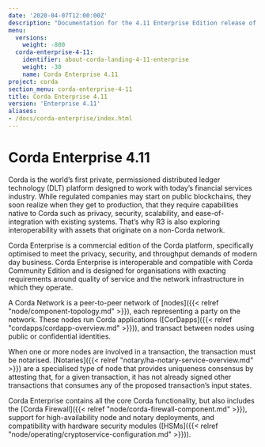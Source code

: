 ```yaml
---
date: '2020-04-07T12:00:00Z'
description: "Documentation for the 4.11 Enterprise Edition release of Corda"
menu:
  versions:
    weight: -800
  corda-enterprise-4-11:
    identifier: about-corda-landing-4-11-enterprise
    weight: -30
    name: Corda Enterprise 4.11
project: corda
section_menu: corda-enterprise-4-11
title: Corda Enterprise 4.11
version: 'Enterprise 4.11'
aliases:
- /docs/corda-enterprise/index.html
---
```


# Corda Enterprise 4.11

Corda is the world’s first private, permissioned distributed ledger technology (DLT) platform designed to work with today’s financial services industry. While regulated companies may start on public blockchains, they soon realize when they get to production, that they require capabilities native to Corda such as privacy, security, scalability, and ease-of-integration with existing systems. That’s why R3 is also exploring interoperability with assets that originate on a non-Corda network.

Corda Enterprise is a commercial edition of the Corda platform, specifically optimised to meet the privacy, security, and
throughput demands of modern day business. Corda Enterprise is interoperable and compatible with Corda Community Edition and
is designed for organisations with exacting requirements around quality of service and the network infrastructure in
which they operate.

A Corda Network is a peer-to-peer network of [nodes]({{< relref "node/component-topology.md" >}}), each representing a party on the network.
These nodes run Corda applications ([CorDapps]({{< relref "cordapps/cordapp-overview.md" >}})), and transact between nodes using public or
confidential identities.

When one or more nodes are involved in a transaction, the transaction must be notarised. [Notaries]({{< relref "notary/ha-notary-service-overview.md" >}}) are a specialised type
of node that provides uniqueness consensus by attesting that, for a given transaction, it has not already signed other
transactions that consumes any of the proposed transaction’s input states.

Corda Enterprise contains all the core Corda functionality, but also includes the [Corda Firewall]({{< relref "node/corda-firewall-component.md" >}}),
support for high-availability node and notary deployments, and compatibility with hardware security modules ([HSMs]({{< relref "node/operating/cryptoservice-configuration.md" >}})).